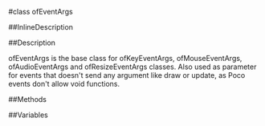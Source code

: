 #class ofEventArgs


<!--
_visible: True_
_advanced: False_
-->

##InlineDescription






##Description

ofEventArgs is the base class for ofKeyEventArgs, ofMouseEventArgs, ofAudioEventArgs and ofResizeEventArgs classes. Also used as parameter for events that doesn't send any argument like draw or update, as Poco events don't allow void functions.






##Methods



##Variables



